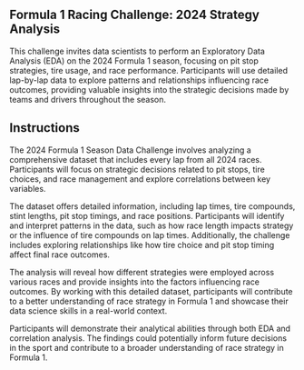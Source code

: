 ## Formula 1 Racing Challenge: 2024 Strategy Analysis

This challenge invites data scientists to perform an Exploratory Data Analysis (EDA) on the 2024 Formula 1 season, focusing on pit stop strategies, tire usage, and race performance. Participants will use detailed lap-by-lap data to explore patterns and relationships influencing race outcomes, providing valuable insights into the strategic decisions made by teams and drivers throughout the season.

## Instructions

The 2024 Formula 1 Season Data Challenge involves analyzing a comprehensive dataset that includes every lap from all 2024 races. Participants will focus on strategic decisions related to pit stops, tire choices, and race management and explore correlations between key variables.

The dataset offers detailed information, including lap times, tire compounds, stint lengths, pit stop timings, and race positions. Participants will identify and interpret patterns in the data, such as how race length impacts strategy or the influence of tire compounds on lap times. Additionally, the challenge includes exploring relationships like how tire choice and pit stop timing affect final race outcomes.

The analysis will reveal how different strategies were employed across various races and provide insights into the factors influencing race outcomes. By working with this detailed dataset, participants will contribute to a better understanding of race strategy in Formula 1 and showcase their data science skills in a real-world context.

Participants will demonstrate their analytical abilities through both EDA and correlation analysis. The findings could potentially inform future decisions in the sport and contribute to a broader understanding of race strategy in Formula 1.
